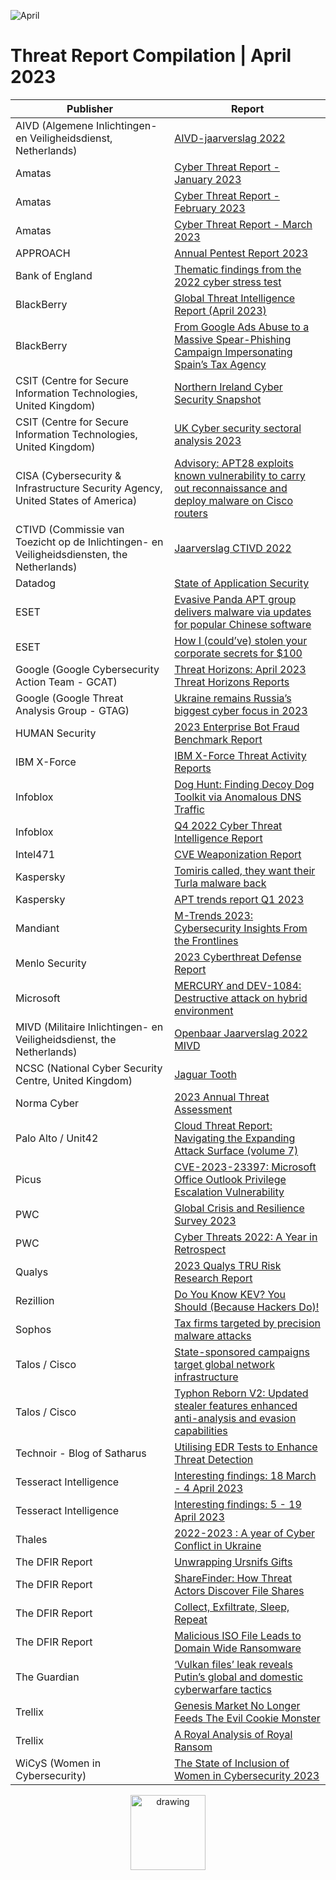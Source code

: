 ![April](https://github.com/jwennekers/2023-Threat-Report-Compilation/assets/136587455/802000b1-217a-4390-bf06-e180e9dc54dc)

# Threat Report Compilation | April 2023

| Publisher  | Report |
| ------------- | ------------- |
|AIVD (Algemene Inlichtingen- en Veiligheidsdienst, Netherlands)|[AIVD-jaarverslag 2022](https://www.aivd.nl/documenten/jaarverslagen/2023/04/17/aivd-jaarverslag-2022)|
|Amatas|[Cyber Threat Report - January 2023](https://www.amatas.com/reports/cyber-threat-report-january-2023/)|
|Amatas|[Cyber Threat Report - February 2023](https://www.amatas.com/reports/cyber-threat-report-february-2023/)|
|Amatas|[Cyber Threat Report - March 2023](https://www.amatas.com/reports/cyber-threat-report-march-2023/)|
|APPROACH|[Annual Pentest Report 2023](https://www.approach.be/en/annual-pentest-report-2023.html)|
|Bank of England|[Thematic findings from the 2022 cyber stress test](https://www.bankofengland.co.uk/-/media/boe/files/prudential-regulation/letter/2023/thematic-findings-2022-cyber-stress-test.pdf)|
|BlackBerry|[Global Threat Intelligence Report (April 2023)](https://www.blackberry.com/us/en/solutions/threat-intelligence/2023/threat-intelligence-report-april)|
|BlackBerry|[From Google Ads Abuse to a Massive Spear-Phishing Campaign Impersonating Spain’s Tax Agency](https://blogs.blackberry.com/en/2023/04/massive-spear-phishing-campaign-impersonating-spain-tax-agency)|
|CSIT (Centre for Secure Information Technologies, United Kingdom)|[Northern Ireland Cyber Security Snapshot](https://www.qub.ac.uk/ecit/files/Filetoupload,1731411,en.pdf)|
|CSIT (Centre for Secure Information Technologies, United Kingdom)|[UK Cyber security sectoral analysis 2023](https://assets.publishing.service.gov.uk/government/uploads/system/uploads/attachment_data/file/1149419/UK_Cyber_Sectoral_Analysis_2023.pdf)|
|CISA (Cybersecurity & Infrastructure Security Agency, United States of America)|[Advisory: APT28 exploits known vulnerability to carry out reconnaissance and deploy malware on Cisco routers](https://www.cisa.gov/sites/default/files/2023-04/apt28-exploits-known-vulnerability-to-carry-out-reconnaissance-and-deploy-malware-on-cisco-routers-uk.pdf)|
|CTIVD (Commissie van Toezicht op de Inlichtingen- en Veiligheidsdiensten, the Netherlands)|[Jaarverslag CTIVD 2022](https://www.ctivd.nl/actueel/nieuws/2023/04/20/index)|
|Datadog|[State of Application Security](https://www.datadoghq.com/state-of-application-security/)|
|ESET|[Evasive Panda APT group delivers malware via updates for popular Chinese software](https://www.welivesecurity.com/2023/04/26/evasive-panda-apt-group-malware-updates-popular-chinese-software/)|
|ESET|[How I (could’ve) stolen your corporate secrets for $100](https://www.welivesecurity.com/wp-content/uploads/2023/04/used_routers_corporate_secrets.pdf)|
|Google (Google Cybersecurity Action Team - GCAT)|[Threat Horizons: April 2023 Threat Horizons Reports](https://services.google.com/fh/files/blogs/gcat_threathorizons_full_apr2023.pdf)|
|Google (Google Threat Analysis Group - GTAG)|[Ukraine remains Russia’s biggest cyber focus in 2023](https://blog.google/threat-analysis-group/ukraine-remains-russias-biggest-cyber-focus-in-2023/)|
|HUMAN Security|[2023 Enterprise Bot Fraud Benchmark Report](https://www.humansecurity.com/2023-enterprise-bot-fraud-benchmark-report)|
|IBM X-Force|[IBM X-Force Threat Activity Reports](https://exchange.xforce.ibmcloud.com/)|
|Infoblox|[Dog Hunt: Finding Decoy Dog Toolkit via Anomalous DNS Traffic](https://blogs.infoblox.com/cyber-threat-intelligence/cyber-threat-advisory/dog-hunt-finding-decoy-dog-toolkit-via-anomalous-dns-traffic/)|
|Infoblox|[Q4 2022 Cyber Threat Intelligence Report](https://info.infoblox.com/resources-whitepapers-infoblox-q4-2022-cyberthreat-intelligence-report)|
|Intel471|[CVE Weaponization Report](https://8813571.fs1.hubspotusercontent-na1.net/hubfs/8813571/PERISCOPE_VULNINTEL_20230404%20(1).pdf)|
|Kaspersky|[Tomiris called, they want their Turla malware back](https://securelist.com/tomiris-called-they-want-their-turla-malware-back/109552/)|
|Kaspersky|[APT trends report Q1 2023](https://securelist.com/apt-trends-report-q1-2023/109581/)|
|Mandiant|[M-Trends 2023: Cybersecurity Insights From the Frontlines](https://www.mandiant.com/resources/blog/m-trends-2023)|
|Menlo Security|[2023 Cyberthreat Defense Report](https://info.menlosecurity.com/2023-Cyberthreat-Defense-Report.html)|
|Microsoft|[MERCURY and DEV-1084: Destructive attack on hybrid environment](https://www.microsoft.com/en-us/security/blog/2023/04/07/mercury-and-dev-1084-destructive-attack-on-hybrid-environment/)|
|MIVD (Militaire Inlichtingen- en Veiligheidsdienst, the Netherlands)|[Openbaar Jaarverslag 2022 MIVD](https://www.rijksoverheid.nl/documenten/jaarverslagen/2023/04/19/openbaar-jaarverslag-2022-mivd)|
|NCSC (National Cyber Security Centre, United Kingdom)|[Jaguar Tooth](https://www.ncsc.gov.uk/static-assets/documents/malware-analysis-reports/jaguar-tooth/NCSC-MAR-Jaguar-Tooth.pdf)|
|Norma Cyber|[2023 Annual Threat Assessment](https://www.normacyber.no/news/48o1qpgi66klzqspdg7jg3kwta3172)|
|Palo Alto / Unit42|[Cloud Threat Report: Navigating the Expanding Attack Surface (volume 7)](https://www.paloaltonetworks.com/prisma/unit42-cloud-threat-research)|
|Picus|[CVE-2023-23397: Microsoft Office Outlook Privilege Escalation Vulnerability](https://www.picussecurity.com/resource/blog/cve-2023-23397-microsoft-office-outlook-privilege-escalation-vulnerability)|
|PWC|[Global Crisis and Resilience Survey 2023](https://www.pwc.com/gx/en/crisis/pwc-global-crisis-resilience-survey-2023.pdf)|
|PWC|[Cyber Threats 2022: A Year in Retrospect](https://www.pwc.com/gx/en/issues/cybersecurity/cyber-threat-intelligence/cyber-year-in-retrospect/pdf/2022-year-in-retrospect-report.pdf)|
|Qualys|[2023 Qualys TRU Risk Research Report](https://www.qualys.com/forms/tru-research-report/)|
|Rezillion|[Do You Know KEV? You Should (Because Hackers Do)!](https://info.rezilion.com/rezilion-2023-kev-research)|
|Sophos|[Tax firms targeted by precision malware attacks](https://news.sophos.com/en-us/2023/04/13/tax-firms-targeted-by-precision-malware-attacks/)|
|Talos / Cisco|[State-sponsored campaigns target global network infrastructure](https://blog.talosintelligence.com/state-sponsored-campaigns-target-global-network-infrastructure/)|
|Talos / Cisco|[Typhon Reborn V2: Updated stealer features enhanced anti-analysis and evasion capabilities](https://blog.talosintelligence.com/typhon-reborn-v2-features-enhanced-anti-analysis/)|
|Technoir - Blog of Satharus|[Utilising EDR Tests to Enhance Threat Detection](https://satharus.me/cybersecurity/2023/03/28/edr_tests.html)|
|Tesseract Intelligence|[Interesting findings: 18 March - 4 April 2023](https://www.linkedin.com/posts/tesseract-intelligence_interesting-findings-for-2nd-half-of-march-activity-7048974378809573376-dyv1)|
|Tesseract Intelligence|[Interesting findings: 5 - 19 April 2023](https://www.linkedin.com/posts/tesseract-intelligence_interesting-findings-from-the-first-half-activity-7054721770192285697-U8qe)|
|Thales|[2022-2023 : A year of Cyber Conflict in Ukraine](http://iddeuxpoints.com/pro/thales/Extensive_Report_CyberConflict_UkraineTHALES23.pdf)|
|The DFIR Report|[Unwrapping Ursnifs Gifts](https://thedfirreport.com/2023/01/09/unwrapping-ursnifs-gifts/)|
|The DFIR Report|[ShareFinder: How Threat Actors Discover File Shares](https://thedfirreport.com/2023/01/09/unwrapping-ursnifs-gifts/)|
|The DFIR Report|[Collect, Exfiltrate, Sleep, Repeat](https://thedfirreport.com/2023/02/06/collect-exfiltrate-sleep-repeat/)|
|The DFIR Report|[Malicious ISO File Leads to Domain Wide Ransomware](https://thedfirreport.com/2023/04/03/malicious-iso-file-leads-to-domain-wide-ransomware/)|
|The Guardian|[‘Vulkan files’ leak reveals Putin’s global and domestic cyberwarfare tactics](https://www.theguardian.com/technology/2023/mar/30/vulkan-files-leak-reveals-putins-global-and-domestic-cyberwarfare-tactics)|
|Trellix|[Genesis Market No Longer Feeds The Evil Cookie Monster](https://www.trellix.com/en-us/about/newsroom/stories/research/genesis-market-no-longer-feeds-the-evil-cookie-monster.html)|
|Trellix|[A Royal Analysis of Royal Ransom](https://www.trellix.com/en-us/about/newsroom/stories/research/a-royal-analysis-of-royal-ransom.html)|
|WiCyS (Women in Cybersecurity)|[The State of Inclusion of Women in Cybersecurity 2023](https://www.wicys.org/wp-content/uploads/2023/03/Executive-Summary-The-State-of-Inclusion-of-Women-in-Cybersecurity.pdf)|

<div align="center">
<img src="https://github.com/jwennekers/2023-Threat-Report-Compilation/assets/136587455/6061c6fd-330d-46e4-acdd-336c580fca4e" alt="drawing" width="120"/>
</div>
